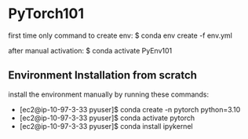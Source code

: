 # PyTorch101

first time only command to create env:
    $ conda env create -f env.yml

after manual activation:
    $ conda activate PyEnv101

## Environment Installation from scratch

install the environment manually by running these commands:

* [ec2@ip-10-97-3-33 pyuser]$ conda create -n pytorch python=3.10
* [ec2@ip-10-97-3-33 pyuser]$ conda activate pytorch
* [ec2@ip-10-97-3-33 pyuser]$ conda install ipykernel